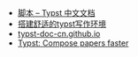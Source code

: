- [脚本 – Typst 中文文档](https://typst-doc-cn.github.io/docs/reference/scripting)
- [搭建舒适的typst写作环境](https://zhuanlan.zhihu.com/p/642509853)
- [typst-doc-cn.github.io](https://typst-doc-cn.github.io/)
- [Typst: Compose papers faster](https://typst.app/)
